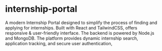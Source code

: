 # internship-portal
A modern Internship Portal designed to simplify the process of finding and applying for internships. Built with React and TailwindCSS, offers responsive &amp; user-friendly interface. The backend is powered by Node.js and MongoDB. The platform provides dynamic internship search, application tracking, and secure user authentication,
